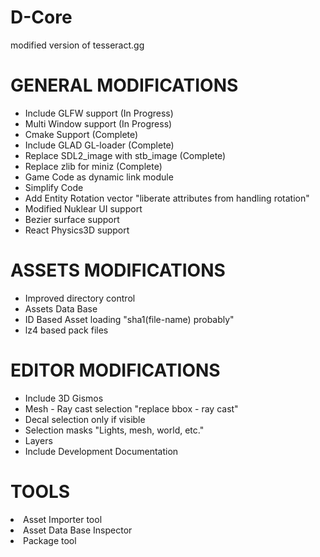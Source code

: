 # D-Core
modified version of tesseract.gg

<H1>GENERAL MODIFICATIONS</H1>
<ul>
  <li>Include GLFW support (In Progress)</li>
  <li>Multi Window support (In Progress)</li>
  
  <li>Cmake Support (Complete)</li>
  <li>Include GLAD GL-loader (Complete)</li>
  <li>Replace SDL2_image with stb_image (Complete)</li>
  <li>Replace zlib for miniz (Complete)</li>
  
  <li>Game Code as dynamic link module</li>
  <li>Simplify Code</li>
  <li>Add Entity Rotation vector "liberate attributes from handling rotation"</li>
  <li>Modified Nuklear UI support</li>
  <li>Bezier surface support</li>
  <li>React Physics3D support</li>
</ul>

<H1>ASSETS MODIFICATIONS</H1>
<ul>
  <li>Improved directory control</li>
  <li>Assets Data Base</li>
  <li>ID Based Asset loading "sha1(file-name) probably"</li>
  <li>lz4 based pack files</li>
</ul>

<H1>EDITOR MODIFICATIONS</H1>
<ul>
  <li>Include 3D Gismos</li>
  <li>Mesh - Ray cast selection "replace bbox - ray cast"</li>
  <li>Decal selection only if visible</li>
  <li>Selection masks "Lights, mesh, world, etc."</li>
  <li>Layers</li>
  <li>Include Development Documentation</li>
</ul>

<H1>TOOLS</H1>
  <li>Asset Importer tool</li>
  <li>Asset Data Base Inspector</li>
  <li>Package tool</li>
<ul>



